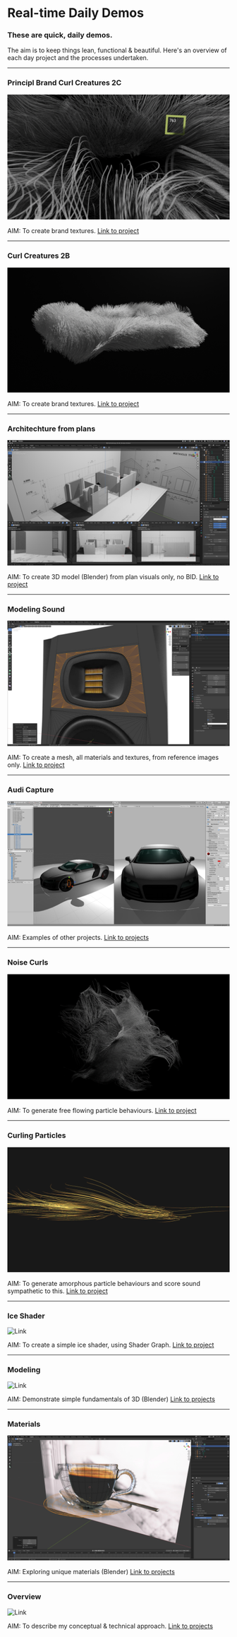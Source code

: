 # Real-time Daily Demos

### These are quick, daily demos. 
The aim is to keep things lean, functional & beautiful. Here's an overview of each day project and the processes undertaken.

---


### Principl Brand Curl Creatures 2C

![Link](https://github.com/RichieWallett/Unity-Demos/blob/main/Particles_Curl_02C/Screenshots/Curl-Noise-02D-Poster.png)

AIM: To create brand textures.  [Link to project](https://github.com/RichieWallett/Unity-Demos/tree/main/Particles_Curl_02C)


---


### Curl Creatures 2B

![Link](https://github.com/RichieWallett/Unity-Demos/blob/main/Particles_Curl_02B/Screenshots/Curl-Noise_02-01.png)

AIM: To create brand textures.  [Link to project](https://github.com/RichieWallett/Unity-Demos/tree/main/Particles_Curl_02B)



---

### Architechture from plans

![Link](https://github.com/RichieWallett/Unity-Demos/blob/main/Architecture/Screenshots/00-Screenshot_2022-01-20.png)

AIM: To create 3D model (Blender) from plan visuals only, no BID.  [Link to project](https://github.com/RichieWallett/Unity-Demos/tree/main/Architecture)


---


### Modeling Sound 

![Link](Adam-Audio/Renders/Screenshots/01_Screenshot_Adam_2020-11-17.png)

AIM: To create a mesh, all materials and textures, from reference images only.  [Link to project](https://github.com/RichieWallett/Unity-Demos/tree/main/Adam-Audio)


---

### Audi Capture

![Link](https://github.com/RichieWallett/Unity-Demos/blob/main/Various/Screenshots/Unity_R8_Test_00.png)

AIM: Examples of other projects. [Link to projects](https://github.com/RichieWallett/Unity-Demos/tree/main/Various)


---

### Noise Curls 

![Link](Particles_Curl_01/Screenshots/Render_007.png)

AIM: To generate free flowing particle behaviours. [Link to project](https://github.com/RichieWallett/Unity-Demos/tree/main/Particles_Curl_01)

---

### Curling Particles 

![Link](Particles_Curl_02/Screenshots/00_Screenshot_Par-Cur_2020-10-29.png)

AIM: To generate amorphous particle behaviours and score sound sympathetic to this. [Link to project](https://github.com/RichieWallett/Unity-Demos/tree/main/Particles_Curl_02)

---

### Ice Shader

![Link](Ice_Shader_01/Recordings/image_001_0001.png)

AIM: To create a simple ice shader, using Shader Graph.
[Link to project](https://github.com/RichieWallett/Unity-Demos/tree/main/Ice_Shader_01)

---

### Modeling

![Link](https://github.com/RichieWallett/Unity-Demos/blob/main/Doughnut/Renders/Screenshots/06_Screenshot_Dou_2020-11-14.png)

AIM: Demonstrate simple fundamentals of 3D (Blender) [Link to projects](https://github.com/RichieWallett/Unity-Demos/tree/main/Doughnut)

---

### Materials

![Link](https://github.com/RichieWallett/Unity-Demos/blob/main/Coffeecup/Renders/Screenshots/04_Screenshot_Cup_2020-11-16.png)

AIM: Exploring unique materials (Blender) [Link to projects](https://github.com/RichieWallett/Unity-Demos/tree/main/Coffeecup)

---


### Overview

![Link](https://github.com/RichieWallett/Unity-Demos/blob/main/Overview/00_Unity_Overview_Directions.png)

AIM: To describe my conceptual & technical approach. [Link to projects](https://github.com/RichieWallett/Unity-Demos/tree/main/Overview)
